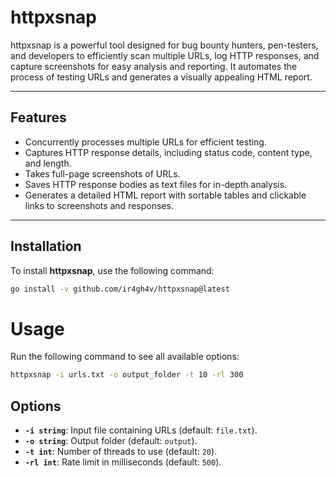 # httpxsnap

httpxsnap is a powerful tool designed for bug bounty hunters, pen-testers, and developers to efficiently scan multiple URLs, log HTTP responses, and capture screenshots for easy analysis and reporting. It automates the process of testing URLs and generates a visually appealing HTML report.

---

## Features
- Concurrently processes multiple URLs for efficient testing.
- Captures HTTP response details, including status code, content type, and length.
- Takes full-page screenshots of URLs.
- Saves HTTP response bodies as text files for in-depth analysis.
- Generates a detailed HTML report with sortable tables and clickable links to screenshots and responses.

---

## Installation

To install **httpxsnap**, use the following command:

```bash
go install -v github.com/ir4gh4v/httpxsnap@latest
```

# Usage

Run the following command to see all available options:

```bash
httpxsnap -i urls.txt -o output_folder -t 10 -rl 300
```

## Options
- **`-i string`**: Input file containing URLs (default: `file.txt`).
- **`-o string`**: Output folder (default: `output`).
- **`-t int`**: Number of threads to use (default: `20`).
- **`-rl int`**: Rate limit in milliseconds (default: `500`).

